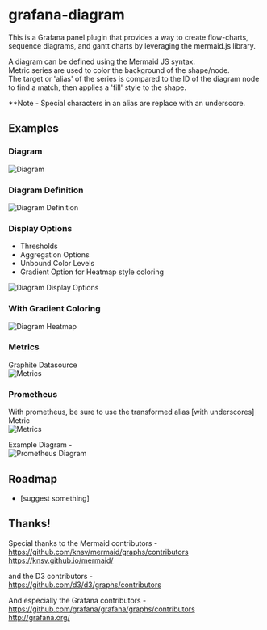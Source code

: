 # grafana-diagram

This is a Grafana panel plugin that provides a way to create flow-charts, sequence diagrams, and gantt charts by leveraging the mermaid.js library.



A diagram can be defined using the Mermaid JS syntax.  
Metric series are used to color the background of the shape/node.  
The target or 'alias' of the series is compared to the ID of the diagram node to find a match, then applies a 'fill' style to the shape.  
  

**Note - Special characters in an alias are replace with an underscore.
   
## Examples  

   
### Diagram  
  
![Diagram](https://raw.githubusercontent.com/jdbranham/grafana-diagram/master/src/img/diagram.PNG?raw=true)  


  
### Diagram Definition  
  
![Diagram Definition](https://raw.githubusercontent.com/jdbranham/grafana-diagram/master/src/img/diagram_definition.PNG?raw=true)  


  
### Display Options  
  
* Thresholds
* Aggregation Options
* Unbound Color Levels
* Gradient Option for Heatmap style coloring
  
![Diagram Display Options](https://raw.githubusercontent.com/jdbranham/grafana-diagram/master/src/img/diagram_display.PNG?raw=true)  

### With Gradient Coloring  

![Diagram Heatmap](https://raw.githubusercontent.com/jdbranham/grafana-diagram/master/src/img/diagram_gradient.PNG?raw=true) 
  
### Metrics  
  
Graphite Datasource  
![Metrics](https://raw.githubusercontent.com/jdbranham/grafana-diagram/master/src/img/diagram_metrics_graphite.PNG?raw=true) 


  
### Prometheus  
  
With prometheus, be sure to use the transformed alias [with underscores]  
Metric  
![Metrics](https://raw.githubusercontent.com/jdbranham/grafana-diagram/master/src/img/diagram_metrics_prometheus.PNG?raw=true)  

Example Diagram -  
![Prometheus Diagram](https://raw.githubusercontent.com/jdbranham/grafana-diagram/master/src/img/diagram_prometheus.PNG?raw=true)  
 
  
## Roadmap  
  
- [suggest something]  
  
## Thanks!  
  

Special thanks to the Mermaid contributors -  
https://github.com/knsv/mermaid/graphs/contributors  
https://knsv.github.io/mermaid/  

and the D3 contributors -  
https://github.com/d3/d3/graphs/contributors  

And especially the Grafana contributors -  
https://github.com/grafana/grafana/graphs/contributors   
http://grafana.org/  

